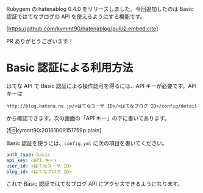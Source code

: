<!-- hatenablog gem 0.4.0 をリリースした -->

Rubygem の hatenablog 0.4.0 をリリースしました。今回追加したのは Basic 認証ではてなブログの API を使えるようにする機能です。

[https://github.com/kymmt90/hatenablog/pull/2:embed:cite]

PR ありがとうございます！

# Basic 認証による利用方法

はてな API で Basic 認証による操作認可を得るには、API キーが必要です。API キーは

```
http://blog.hatena.ne.jp/<はてなユーザ ID>/<はてなブログ ID>/config/detail
```

から確認できます。次の画面の「API キー」の下に書いてあります。

[f:id:kymmt90:20161009151759p:plain]

Basic 認証を使うには、`config.yml` に次の項目を書いてください。

```yaml
auth_type: basic
api_key: <API キー>
user_id: <はてなユーザ ID>
blog_id: <はてなブログ ID>
```

これで Basic 認証ではてなブログ API にアクセスできるようになります。
